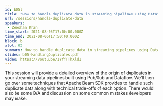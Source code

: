 ```yaml
---
id: b05l
title: "How to handle duplicate data in streaming pipelines using Dataflow and Pub/Sub"
url: /sessions/handle-duplicate-data
speakers:
 - Zeeshan Khan
time_start: 2021-08-05T17:00:00.000Z
time_end: 2021-08-05T17:50:00.000Z
block: b
slot: 05
summary: How to handle duplicate data in streaming pipelines using Dataflow and Pub/Sub.
slides: b05-HandlingDuplicates.pdf
video: https://youtu.be/IYffTThXldI
---
```


This session will provide a detailed overview of the origin of duplicates in your streaming data pipelines built using Pub/Sub and Dataflow. We’ll then go over some techniques that Apache Beam SDK provides to handle such duplicate data along with technical trade-offs of each option. There would also be some Q/A and discussion on some common mistakes developers may make.   